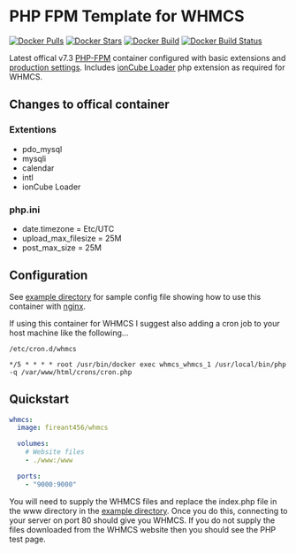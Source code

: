 # PHP FPM Template for WHMCS

[![Docker Pulls](https://img.shields.io/docker/pulls/fireant456/whmcs.svg)](https://hub.docker.com/r/fireant456/whmcs/)
[![Docker Stars](https://img.shields.io/docker/stars/fireant456/whmcs.svg)](https://hub.docker.com/r/fireant456/whmcs/)
[![Docker Build](https://img.shields.io/docker/cloud/automated/fireant456/whmcs)](https://hub.docker.com/r/fireant456/whmcs/)
[![Docker Build Status](https://img.shields.io/docker/cloud/build/fireant456/whmcs)](https://hub.docker.com/r/fireant456/whmcs/)

Latest offical v7.3 [PHP-FPM](https://hub.docker.com/_/php/) container configured with basic extensions and [production settings](https://github.com/php/php-src/blob/master/php.ini-production). Includes [ionCube Loader](https://www.ioncube.com/loaders.php) php extension as required for WHMCS.

## Changes to offical container

### Extentions

- pdo_mysql
- mysqli
- calendar
- intl
- ionCube Loader

### php.ini

- date.timezone = Etc/UTC
- upload_max_filesize = 25M
- post_max_size = 25M

## Configuration

See [example directory](https://github.com/Fireant456/docker-WHMCS/tree/master/example) for sample config file showing how to use this container with [nginx](https://hub.docker.com/_/nginx/).

If using this container for WHMCS I suggest also adding a cron job to your host machine like the following...

`/etc/cron.d/whmcs`

```
*/5 * * * * root /usr/bin/docker exec whmcs_whmcs_1 /usr/local/bin/php -q /var/www/html/crons/cron.php

```

## Quickstart

```yml
whmcs:
  image: fireant456/whmcs

  volumes:
    # Website files
    - ./www:/www

  ports:
    - "9000:9000"
```

You will need to supply the WHMCS files and replace the index.php file in the www directory in the [example directory](https://github.com/Fireant456/docker-WHMCS/tree/master/example). Once you do this, connecting to your server on port 80 should give you WHMCS. If you do not supply the files downloaded from the WHMCS website then you should see the PHP test page.
